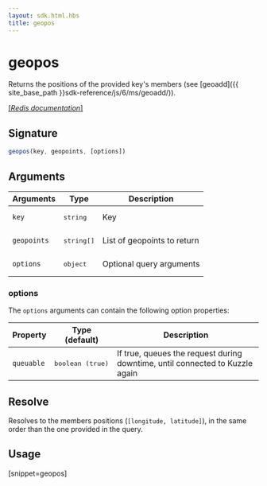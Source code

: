 ```yaml
---
layout: sdk.html.hbs
title: geopos
---
```


# geopos


Returns the positions of the provided key's members (see [geoadd]({{ site_base_path }}sdk-reference/js/6/ms/geoadd/)).  

[[_Redis documentation_]](https://redis.io/commands/geopos)

## Signature

```js
geopos(key, geopoints, [options])

```

## Arguments

| Arguments    | Type    | Description |
|--------------|---------|-------------|
| `key` | <pre>string</pre> | Key |
| `geopoints` | <pre>string[]</pre> | List of geopoints to return |
| ``options`` | <pre>object</pre> | Optional query arguments |

### options

The `options` arguments can contain the following option properties:

| Property   | Type (default)   | Description                       |
| ---------- | ------- | --------------------------------- |
| `queuable` | <pre>boolean (true)</pre> | If true, queues the request during downtime, until connected to Kuzzle again |

## Resolve

Resolves to the members positions (`[longitude, latitude]`), in the same order than the one provided in the query.

## Usage

[snippet=geopos]
